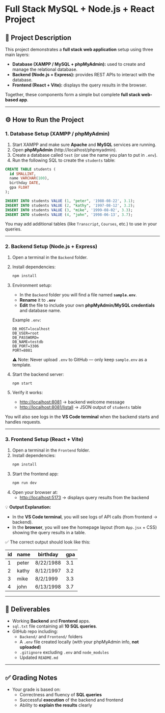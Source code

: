 # Full Stack MySQL + Node.js + React Project

## 📌 Project Description
This project demonstrates a **full stack web application** setup using three main layers:

- **Database (XAMPP / MySQL + phpMyAdmin):** used to create and manage the relational database.  
- **Backend (Node.js + Express):** provides REST APIs to interact with the database.  
- **Frontend (React + Vite):** displays the query results in the browser.  

Together, these components form a simple but complete **full stack web-based app**.

---

## ⚙️ How to Run the Project

### 1. Database Setup (XAMPP / phpMyAdmin)
1. Start XAMPP and make sure **Apache** and **MySQL** services are running.  
2. Open **phpMyAdmin** (http://localhost/phpmyadmin).  
3. Create a database called `test` (or use the name you plan to put in `.env`).  
4. Run the following SQL to create the `students` table:

```sql
CREATE TABLE students (
  id SMALLINT, 
  name VARCHAR(100), 
  birthday DATE, 
  gpa FLOAT
);

INSERT INTO students VALUE (1, "peter", '1988-08-22', 3.1);
INSERT INTO students VALUE (2, "kathy", '1997-08-12', 3.2);
INSERT INTO students VALUE (3, "mike", '1999-08-02', 3.3);
INSERT INTO students VALUE (4, "john", '1998-06-13', 3.7);
```

You may add additional tables (like `Transcript`, `Courses`, etc.) to use in your queries.

---

### 2. Backend Setup (Node.js + Express)
1. Open a terminal in the `Backend` folder.  
2. Install dependencies:  
   ```bash
   npm install
   ```
3. Environment setup:  
   - In the `Backend` folder you will find a file named **`sample.env`**.  
   - **Rename** it to **`.env`**  
   - **Edit** the file to include your own **phpMyAdmin/MySQL credentials** and database name.  

   Example `.env`:  
   ```env
   DB_HOST=localhost
   DB_USER=root
   DB_PASSWORD=
   DB_NAME=testdb
   DB_PORT=3306
   PORT=8081
   ```

   ⚠️ Note: Never upload `.env` to GitHub — only keep `sample.env` as a template.  

4. Start the backend server:  
   ```bash
   npm start
   ```
5. Verify it works:  
   - [http://localhost:8081](http://localhost:8081) → backend welcome message  
   - [http://localhost:8081/listall](http://localhost:8081/listall) → JSON output of `students` table  

You will also see logs in the **VS Code terminal** when the backend starts and handles requests.

---

### 3. Frontend Setup (React + Vite)
1. Open a terminal in the `Frontend` folder.  
2. Install dependencies:  
   ```bash
   npm install
   ```
3. Start the frontend app:  
   ```bash
   npm run dev
   ```
4. Open your browser at:  
   - [http://localhost:5173](http://localhost:5173) → displays query results from the backend  

💡 **Output Explanation:**  
- In the **VS Code terminal**, you will see logs of API calls (from frontend → backend).  
- In the **browser**, you will see the homepage layout (from `App.jsx` + CSS) showing the query results in a table.  

✅ The correct output should look like this:

| id | name  | birthday  | gpa |
|----|-------|-----------|-----|
| 1  | peter | 8/22/1988 | 3.1 |
| 2  | kathy | 8/12/1997 | 3.2 |
| 3  | mike  | 8/2/1999  | 3.3 |
| 4  | john  | 6/13/1998 | 3.7 |

---

## 📄 Deliverables
- Working **Backend** and **Frontend** apps.  
- `sql.txt` file containing all **10 SQL queries**.  
- GitHub repo including:  
  - `Backend/` and `Frontend/` folders  
  - A `.env` file created locally (with your phpMyAdmin info, **not uploaded**)  
  - `.gitignore` excluding `.env` and `node_modules`  
  - Updated `README.md`  

---

## ✅ Grading Notes
- Your grade is based on:  
  - Correctness and fluency of **SQL queries**  
  - Successful **execution** of the backend and frontend  
  - Ability to **explain the results** clearly  
